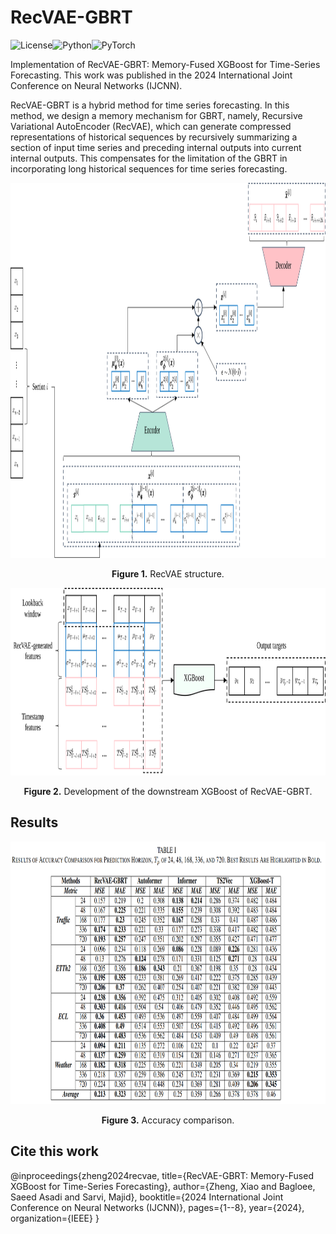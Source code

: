 # RecVAE-GBRT
![License](https://img.shields.io/badge/license-Apache-green)![Python](https://img.shields.io/badge/-Python-blue)![PyTorch](https://img.shields.io/badge/-PyTorch-red)

Implementation of RecVAE-GBRT: Memory-Fused XGBoost for Time-Series Forecasting. This work was published in the 2024 International Joint Conference on Neural Networks (IJCNN).

RecVAE-GBRT is a hybrid method for time series forecasting. In this method, we design a memory mechanism for GBRT, namely, Recursive Variational AutoEncoder (RecVAE), which can generate compressed representations of historical sequences by recursively summarizing a section of input time series and preceding internal outputs into current internal outputs. This compensates for the limitation of the GBRT in incorporating long historical sequences for time series forecasting. 

<p align="center">
<img src=".\image\RecVAE structure..svg" height = "600" alt="" align=center />
<br><br>
<b>Figure 1.</b> RecVAE structure.
</p>


<p align="center">
<img src=".\image\Development of the downstream XGBoost of RecVAE-GBRT..svg" height = "300" alt="" align=center />
<br><br>
<b>Figure 2.</b> Development of the downstream XGBoost of RecVAE-GBRT.
</p>



## <span id="resultslink">Results</span>
<p align="center">
<img src=".\image\results.png" height = "420" alt="" align=center />
<br><br>
<b>Figure 3.</b> Accuracy comparison.
</p>



## <span id="citelink">Cite this work</span>
@inproceedings{zheng2024recvae,
  title={RecVAE-GBRT: Memory-Fused XGBoost for Time-Series Forecasting},
  author={Zheng, Xiao and Bagloee, Saeed Asadi and Sarvi, Majid},
  booktitle={2024 International Joint Conference on Neural Networks (IJCNN)},
  pages={1--8},
  year={2024},
  organization={IEEE}
}
